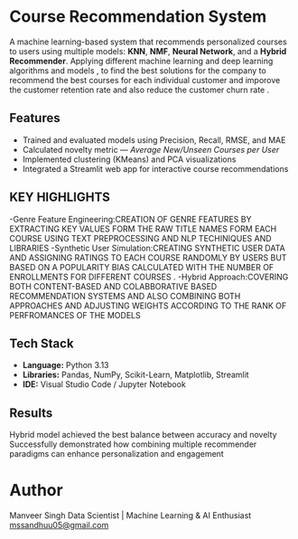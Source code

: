 #  Course Recommendation System

A machine learning-based system that recommends personalized courses to users using multiple models: **KNN**, **NMF**, **Neural Network**, and a **Hybrid Recommender**.
Applying different machine learning and deep learning algorithms and models , to find the best solutions for the company to recommend the best courses for each individual customer and imporove the customer retention rate and also reduce the customer churn rate .

##  Features
- Trained and evaluated models using Precision, Recall, RMSE, and MAE
- Calculated novelty metric — *Average New/Unseen Courses per User*
- Implemented clustering (KMeans) and PCA visualizations
- Integrated a Streamlit web app for interactive course recommendations

## KEY HIGHLIGHTS
-Genre Feature Engineering:CREATION OF GENRE FEATURES BY EXTRACTING KEY VALUES FORM THE RAW TITLE NAMES FORM EACH COURSE USING TEXT PREPROCESSING AND NLP TECHINIQUES AND LIBRARIES
-Synthetic User Simulation:CREATING SYNTHETIC USER DATA AND ASSIGNING RATINGS TO EACH COURSE RANDOMLY BY USERS BUT BASED ON A POPULARITY BIAS CALCULATED WITH THE NUMBER OF ENROLLMENTS FOR DIFFERENT COURSES .
-Hybrid Approach:COVERING BOTH CONTENT-BASED AND COLABBORATIVE BASED RECOMMENDATION SYSTEMS AND ALSO COMBINING BOTH APPROACHES AND ADJUSTING WEIGHTS ACCORDING TO THE RANK OF PERFROMANCES OF THE MODELS

##  Tech Stack
- **Language:** Python 3.13  
- **Libraries:** Pandas, NumPy, Scikit-Learn, Matplotlib, Streamlit  
- **IDE:** Visual Studio Code / Jupyter Notebook

## Results

Hybrid model achieved the best balance between accuracy and novelty
Successfully demonstrated how combining multiple recommender paradigms can enhance personalization and engagement

# Author
Manveer Singh
Data Scientist | Machine Learning & AI Enthusiast
mssandhuu05@gmail.com
